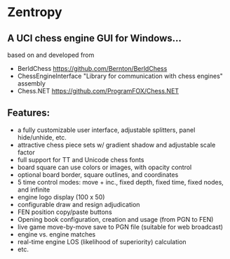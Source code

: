 # Zentropy

## A UCI chess engine GUI for Windows...
based on and developed from

* BerldChess https://github.com/Bernton/BerldChess
* ChessEngineInterface "Library for communication with chess engines" assembly
* Chess.NET https://github.com/ProgramFOX/Chess.NET

## Features:

* a fully customizable user interface, adjustable splitters, panel hide/unhide, etc.
* attractive chess piece sets w/ gradient shadow and adjustable scale factor
* full support for TT and Unicode chess fonts
* board square can use colors or images, with opacity control
* optional board border, square outlines, and coordinates
* 5 time control modes: move + inc., fixed depth, fixed time, fixed nodes, and infinite
* engine logo display (100 x 50)
* configurable draw and resign adjudication
* FEN position copy/paste buttons
* Opening book configuration, creation and usage (from PGN to FEN)
* live game move-by-move save to PGN file (suitable for web broadcast)
* engine vs. engine matches
* real-time engine LOS (likelihood of superiority) calculation
* etc.
